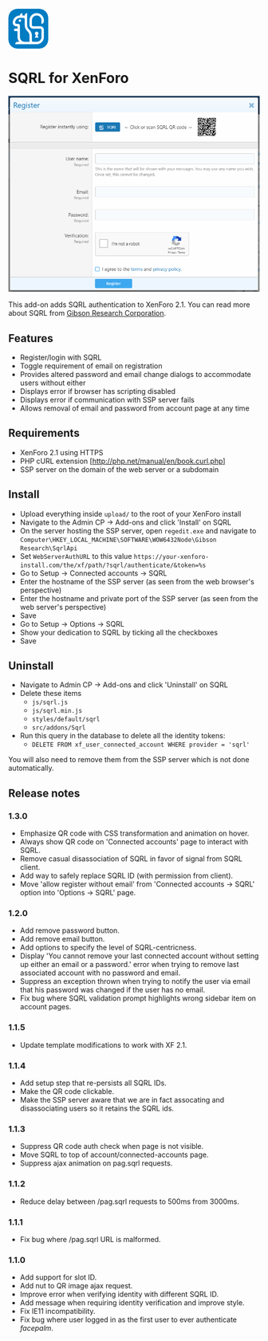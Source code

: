 ![SQRL logo](src/addons/Sqrl/icon.png)

# SQRL for XenForo

![SQRL screenshot](docs/register-screenshot.png)

This add-on adds SQRL authentication to XenForo 2.1. You can read more about SQRL from [Gibson Research Corporation](https://www.grc.com/sqrl/sqrl.htm).

## Features

- Register/login with SQRL
- Toggle requirement of email on registration
- Provides altered password and email change dialogs to accommodate users without either
- Displays error if browser has scripting disabled
- Displays error if communication with SSP server fails
- Allows removal of email and password from account page at any time

## Requirements

- XenForo 2.1 using HTTPS
- PHP cURL extension [http://php.net/manual/en/book.curl.php]
- SSP server on the domain of the web server or a subdomain

## Install

- Upload everything inside `upload/` to the root of your XenForo install
- Navigate to the Admin CP -> Add-ons and click 'Install' on SQRL
- On the server hosting the SSP server, open `regedit.exe` and navigate to `Computer\HKEY_LOCAL_MACHINE\SOFTWARE\WOW6432Node\Gibson Research\SqrlApi`
- Set `WebServerAuthURL` to this value `https://your-xenforo-install.com/the/xf/path/?sqrl/authenticate/&token=%s`
- Go to Setup -> Connected accounts -> SQRL
- Enter the hostname of the SSP server (as seen from the web browser's perspective)
- Enter the hostname and private port of the SSP server (as seen from the web server's perspective)
- Save
- Go to Setup -> Options -> SQRL 
- Show your dedication to SQRL by ticking all the checkboxes
- Save

## Uninstall

- Navigate to Admin CP -> Add-ons and click 'Uninstall' on SQRL
- Delete these items
    - `js/sqrl.js`
    - `js/sqrl.min.js`
    - `styles/default/sqrl`
    - `src/addons/Sqrl`
- Run this query in the database to delete all the identity tokens:
    - `DELETE FROM xf_user_connected_account WHERE provider = 'sqrl'`

You will also need to remove them from the SSP server which is not done automatically.

## Release notes

### 1.3.0

- Emphasize QR code with CSS transformation and animation on hover.
- Always show QR code on 'Connected accounts' page to interact with SQRL.
- Remove casual disassociation of SQRL in favor of signal from SQRL client.
- Add way to safely replace SQRL ID (with permission from client).
- Move 'allow register without email' from 'Connected accounts -> SQRL' option into 'Options -> SQRL' page.

### 1.2.0

- Add remove password button.
- Add remove email button.
- Add options to specify the level of SQRL-centricness.
- Display 'You cannot remove your last connected account without setting up either an email or a password.' error when trying to remove last associated account with no password and email.
- Suppress an exception thrown when trying to notify the user via email that his password was changed if the user has no email.
- Fix bug where SQRL validation prompt highlights wrong sidebar item on account pages.

### 1.1.5

- Update template modifications to work with XF 2.1.

### 1.1.4

- Add setup step that re-persists all SQRL IDs.
- Make the QR code clickable.
- Make the SSP server aware that we are in fact assocating and disassociating users so it retains the SQRL ids.

### 1.1.3

- Suppress QR code auth check when page is not visible.
- Move SQRL to top of account/connected-accounts page.
- Suppress ajax animation on pag.sqrl requests.

### 1.1.2

- Reduce delay between /pag.sqrl requests to 500ms from 3000ms.

### 1.1.1

- Fix bug where /pag.sqrl URL is malformed.

### 1.1.0

- Add support for slot ID.
- Add nut to QR image ajax request.
- Improve error when verifying identity with different SQRL ID.
- Add message when requiring identity verification and improve style.
- Fix IE11 incompatibility.
- Fix bug where user logged in as the first user to ever authenticate *facepalm*.
